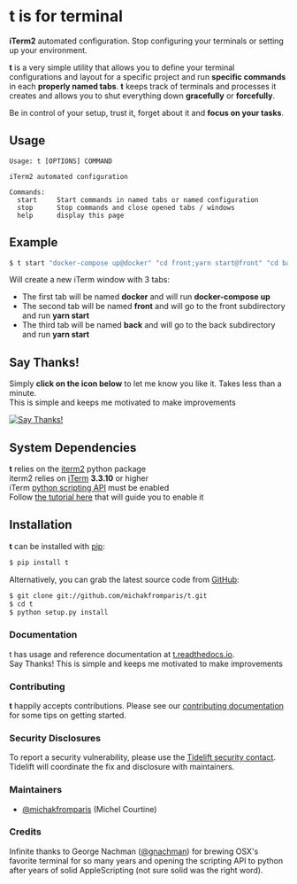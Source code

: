 # **t** is for terminal

**iTerm2** automated configuration. Stop configuring your terminals or setting up your environment.

**t** is a very simple utility that allows you to define your terminal configurations and layout for a specific project and run **specific commands** in each **properly named tabs**. **t** keeps track of terminals and processes it creates and allows you to shut everything down **gracefully** or **forcefully**.

Be in control of your setup, trust it, forget about it and **focus on your tasks**.

## Usage

```
Usage: t [OPTIONS] COMMAND

iTerm2 automated configuration

Commands:
  start		Start commands in named tabs or named configuration
  stop		Stop commands and close opened tabs / windows
  help		display this page
```

## Example

```bash
$ t start "docker-compose up@docker" "cd front;yarn start@front" "cd back;yarn start@back"
```

Will create a new iTerm window with 3 tabs:

- The first tab will be named **docker** and will run **docker-compose up**
- The second tab will be named **front** and will go to the front subdirectory and run **yarn start**
- The third tab will be named **back** and will go to the back subdirectory and run **yarn start**

## Say Thanks!

Simply **click on the icon below** to let me know you like it. Takes less than a minute.<br/>
This is simple and keeps me motivated to make improvements

[![Say Thanks!](https://img.shields.io/badge/Say%20Thanks-!-1EAEDB.svg)](https://saythanks.io/to/michel.courtine@docker.com)

## System Dependencies

**t** relies on the [iterm2](https://pypi.org/project/iterm2/) python package<br/>
iterm2 relies on [iTerm](https://www.iterm2.com/) **3.3.10** or higher<br/>
iTerm [python scripting API](https://www.iterm2.com/python-api/) must be enabled<br/>
Follow [the tutorial here](https://www.iterm2.com/python-api/tutorial/index.html#tutorial-index) that will guide you to enable it<br/>

## Installation

**t** can be installed with [pip](https://pip.pypa.io/):

```bash
$ pip install t
```

Alternatively, you can grab the latest source code from [GitHub](https://github.com/michakfromparis/t):

```bash
$ git clone git://github.com/michakfromparis/t.git
$ cd t
$ python setup.py install
```

### Documentation

t has usage and reference documentation at [t.readthedocs.io](https://t-iterm.readthedocs.io/).<br/>
Say Thanks! This is simple and keeps me motivated to make improvements

### Contributing

**t** happily accepts contributions. Please see our [contributing documentation](https://t-iterm.readthedocs.io/en/latest/contributing.html) for some tips on getting started.

### Security Disclosures

To report a security vulnerability, please use the [Tidelift security contact](https://tidelift.com/security).<br/>
Tidelift will coordinate the fix and disclosure with maintainers.

### Maintainers

- [@michakfromparis](https://github.com/michakfromparis) (Michel Courtine)

### Credits

Infinite thanks to George Nachman ([@gnachman](https://github.com/gnachman)) for brewing OSX's favorite terminal for so many years and opening the scripting API to python after years of solid AppleScripting (not sure solid was the right word).

